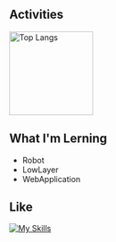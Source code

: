 ## Activities

<img alt="Top Langs" height="150" src="https://github-readme-stats.vercel.app/api?username=NOPLAB&theme=discord_old_blurple&show_icons=true" />

## What I'm Lerning

- Robot
- LowLayer
- WebApplication

## Like

[![My Skills](https://skillicons.dev/icons?i=python,c,cpp,ros,opencv,pytorch,docker,git,vscode,pycharm,ubuntu,clion,linux&perline=8)](https://skillicons.dev)


<!---
NOPLAB/NOPLAB is a ✨ special ✨ repository because its `README.md` (this file) appears on your GitHub profile.
You can click the Preview link to take a look at your changes.
--->
